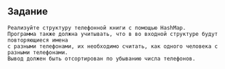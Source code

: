 ## Задание

    Реализуйте структуру телефонной книги с помощью HashMap.
    Программа также должна учитывать, что в во входной структуре будут повторяющиеся имена 
    с разными телефонами, их необходимо считать, как одного человека с разными телефонами. 
    Вывод должен быть отсортирован по убыванию числа телефонов.